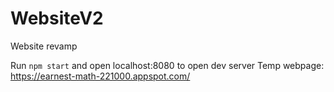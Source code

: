 # WebsiteV2
Website revamp

Run ```npm start``` and open localhost:8080 to open dev server
Temp webpage: https://earnest-math-221000.appspot.com/
